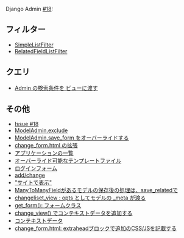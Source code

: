 Django Admin [#18](https://github.com/hdknr/annotated-django/issues/18):


## フィルター

- [SimpleListFilter](django.admn.filter.md)
- [RelatedFieldListFilter](django.admn.filter.md)


## クエリ

- [Admin の検索条件を ビューに渡す](django.admin.filter.md)


## その他

- [Issue #18](https://github.com/hdknr/annotated-django/issues/18)
- [ModelAdmin.exclude](https://github.com/hdknr/annotated-django/commit/471548d2e76e1f8302cc88eca33fec8c309c7d63)
- [ModelAdmin.save_form をオーバーライドする
](https://github.com/hdknr/annotated-django/commit/bc20419af707906c6488819b103dc62c361fda21)
- [change_form.html の拡張](https://github.com/hdknr/annotated-django/commit/11870b1199fd2379b4d67be77028456538b3ad51)
- [アプリケーションの一覧](https://github.com/hdknr/annotated-django/commit/b8d805122053258ebecd92e1562d33270d69e043)
- [オーバーライド可能なテンプレートファイル](https://github.com/hdknr/annotated-django/commit/f540ae9890a1b85568f4fe3eb5c0ae6d1c2405b1)
- [ログインフォーム](https://github.com/hdknr/annotated-django/commit/314717ab187160b51a1f62d7566268df3b0d9606)
- [add/change](https://github.com/hdknr/annotated-django/commit/45886b67e6d210c365ce1e9a6533db2757906840)
- ["サイトで表示"](https://github.com/hdknr/annotated-django/commit/b81f9b0061ba7ed2e71897a8c6352cf54a36fbd6)
- [ ManyToManyFieldがあるモデルの保存後の処理は、save_relatedで](https://github.com/hdknr/annotated-django/commit/c19e211642292c7453e0630f84b926f4b8d41411)
- [changeliset_view : opts としてモデルの _meta が渡る
](https://github.com/hdknr/annotated-django/commit/46055a26216509cac6a1e393c155ca58e8967478)
- [get_form(): フォームクラス](https://github.com/hdknr/annotated-django/commit/398d314a392782a047c77cfce1c0730b61c88638)
- [change_view() でコンテキストデータを追加する](https://github.com/hdknr/annotated-django/commit/bfd436977bf84eea6b5d0ac8b2df251bf7fd25c4)
- [コンテキストデータ](https://github.com/hdknr/annotated-django/commit/92dee9efd14ce746da05d3f2d77dac8aab3ea485)
- [change_form.html: extraheadブロックで追加のCSS/JSを記載する](https://github.com/hdknr/annotated-django/commit/aaf3c0129a2e8d9fb70d66373d4c49d3070b5fd5)